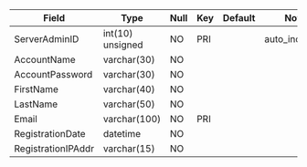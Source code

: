 **Field**|**Type**|**Null**|**Key**|**Default**|**Notes**
-----|-----|-----|-----|-----|-----
ServerAdminID|int(10) unsigned|NO|PRI| |auto\_increment
AccountName|varchar(30)|NO| | | 
AccountPassword|varchar(30)|NO| | | 
FirstName|varchar(40)|NO| | | 
LastName|varchar(50)|NO| | | 
Email|varchar(100)|NO|PRI| | 
RegistrationDate|datetime|NO| | | 
RegistrationIPAddr|varchar(15)|NO| | | 
